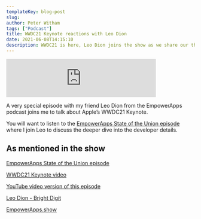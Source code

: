 ```yaml
---
templateKey: blog-post
slug: 
author: Peter Witham
tags: ["Podcast"]
title: WWDC21 Keynote reactions with Leo Dion
date: 2021-06-08T14:15:10
description: WWDC21 is here, Leo Dion joins the show as we share our thoughts on the Keynote announcements.
---
```


<iframe src="https://anchor.fm/compileswift/embed/episodes/WWDC21-Keynote-reactions-with-Leo-Dion-e12dgqf" height="102px" width="400px" frameborder="0" scrolling="no"></iframe>

A very special episode with my friend Leo Dion from the EmpowerApps podcast joins me to talk about Apple’s WWDC21 Keynote.

You will want to listen to the [EmpowerApps State of the Union episode](https://share.transistor.fm/s/ace13930) where I join Leo to discuss the deeper dive into the developer details. 

## As mentioned in the show

[EmpowerApps State of the Union episode](https://share.transistor.fm/s/ace13930)

[WWDC21 Keynote video](https://developer.apple.com/videos/play/wwdc2021/101/)

[YouTube video version of this episode](https://youtube.com/watch?v=6IEvRlyu904)

[Leo Dion - Bright Digit](https://brightdigit.com/)

[EmpowerApps.show](https://www.empowerapps.show/)